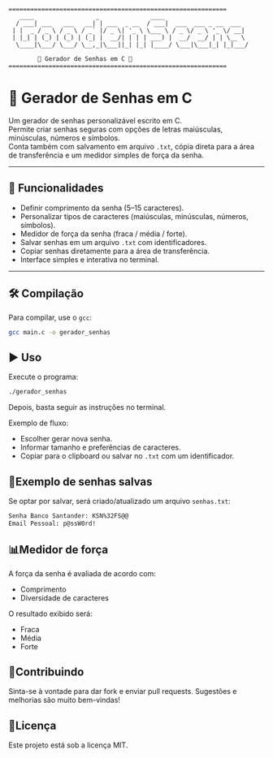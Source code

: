 ```text
============================================================
   ____                 _              ____                      
  / ___| ___   ___   __| | ___  _ __  / ___|  ___  ___ _ __  ___ 
 | |  _ / _ \ / _ \ / _` |/ _ \| '_ \ \___ \ / _ \/ _ \ '_ \/ __|
 | |_| | (_) | (_) | (_| |  __/| | | | ___) |  __/  __/ | | \__ \
  \____|\___/ \___/ \__,_|\___||_| |_| |____/ \___|\___|_| |_|___/
                                                                  
        🔐 Gerador de Senhas em C 🔐
============================================================
```
# 🔐 Gerador de Senhas em C

Um gerador de senhas personalizável escrito em C.  
Permite criar senhas seguras com opções de letras maiúsculas, minúsculas, números e símbolos.  
Conta também com salvamento em arquivo `.txt`, cópia direta para a área de transferência e um medidor simples de força da senha.

---

## 🚀 Funcionalidades
- Definir comprimento da senha (5–15 caracteres).
- Personalizar tipos de caracteres (maiúsculas, minúsculas, números, símbolos).
- Medidor de força da senha (fraca / média / forte).
- Salvar senhas em um arquivo `.txt` com identificadores.
- Copiar senhas diretamente para a área de transferência.
- Interface simples e interativa no terminal.

---

## 🛠️ Compilação

Para compilar, use o `gcc`:

```bash
gcc main.c -o gerador_senhas
```
## ▶️ Uso

Execute o programa:

```bash
./gerador_senhas
```
Depois, basta seguir as instruções no terminal.

Exemplo de fluxo:
- Escolher gerar nova senha.
- Informar tamanho e preferências de caracteres.
- Copiar para o clipboard ou salvar no `.txt` com um identificador.

## 📂Exemplo de senhas salvas

Se optar por salvar, será criado/atualizado um arquivo `senhas.txt`:

```bash
Senha Banco Santander: KSN%32FS@@
Email Pessoal: p@ssW0rd!
```

## 📊Medidor de força

A força da senha é avaliada de acordo com:
- Comprimento
- Diversidade de caracteres

O resultado exibido será:
- Fraca
- Média
- Forte

## 🤝Contribuindo

Sinta-se à vontade para dar fork e enviar pull requests.
Sugestões e melhorias são muito bem-vindas!

## 📜Licença

Este projeto está sob a licença MIT.
  


  

